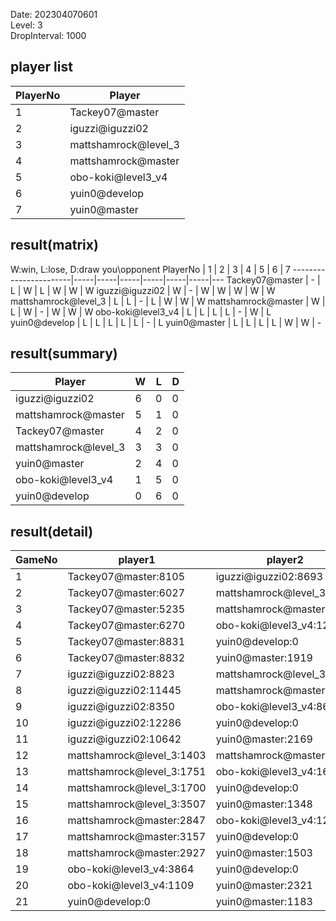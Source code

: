 Date: 202304070601  
Level: 3  
DropInterval: 1000  
## player list
PlayerNo  |  Player
----------|----------------------
1         |  Tackey07@master
2         |  iguzzi@iguzzi02
3         |  mattshamrock@level_3
4         |  mattshamrock@master
5         |  obo-koki@level3_v4
6         |  yuin0@develop
7         |  yuin0@master
## result(matrix)
W:win, L:lose, D:draw
you\opponent PlayerNo  |  1  |  2  |  3  |  4  |  5  |  6  |  7
-----------------------|-----|-----|-----|-----|-----|-----|---
Tackey07@master        |  -  |  L  |  W  |  L  |  W  |  W  |  W
iguzzi@iguzzi02        |  W  |  -  |  W  |  W  |  W  |  W  |  W
mattshamrock@level_3   |  L  |  L  |  -  |  L  |  W  |  W  |  W
mattshamrock@master    |  W  |  L  |  W  |  -  |  W  |  W  |  W
obo-koki@level3_v4     |  L  |  L  |  L  |  L  |  -  |  W  |  L
yuin0@develop          |  L  |  L  |  L  |  L  |  L  |  -  |  L
yuin0@master           |  L  |  L  |  L  |  L  |  W  |  W  |  -
## result(summary)
Player                |  W  |  L  |  D
----------------------|-----|-----|---
iguzzi@iguzzi02       |  6  |  0  |  0
mattshamrock@master   |  5  |  1  |  0
Tackey07@master       |  4  |  2  |  0
mattshamrock@level_3  |  3  |  3  |  0
yuin0@master          |  2  |  4  |  0
obo-koki@level3_v4    |  1  |  5  |  0
yuin0@develop         |  0  |  6  |  0
## result(detail)
GameNo  |  player1                    |  player2
--------|-----------------------------|---------------------------
1       |  Tackey07@master:8105       |  iguzzi@iguzzi02:8693
2       |  Tackey07@master:6027       |  mattshamrock@level_3:1260
3       |  Tackey07@master:5235       |  mattshamrock@master:6767
4       |  Tackey07@master:6270       |  obo-koki@level3_v4:1289
5       |  Tackey07@master:8831       |  yuin0@develop:0
6       |  Tackey07@master:8832       |  yuin0@master:1919
7       |  iguzzi@iguzzi02:8823       |  mattshamrock@level_3:2972
8       |  iguzzi@iguzzi02:11445      |  mattshamrock@master:2211
9       |  iguzzi@iguzzi02:8350       |  obo-koki@level3_v4:860
10      |  iguzzi@iguzzi02:12286      |  yuin0@develop:0
11      |  iguzzi@iguzzi02:10642      |  yuin0@master:2169
12      |  mattshamrock@level_3:1403  |  mattshamrock@master:5973
13      |  mattshamrock@level_3:1751  |  obo-koki@level3_v4:1610
14      |  mattshamrock@level_3:1700  |  yuin0@develop:0
15      |  mattshamrock@level_3:3507  |  yuin0@master:1348
16      |  mattshamrock@master:2847   |  obo-koki@level3_v4:1250
17      |  mattshamrock@master:3157   |  yuin0@develop:0
18      |  mattshamrock@master:2927   |  yuin0@master:1503
19      |  obo-koki@level3_v4:3864    |  yuin0@develop:0
20      |  obo-koki@level3_v4:1109    |  yuin0@master:2321
21      |  yuin0@develop:0            |  yuin0@master:1183
